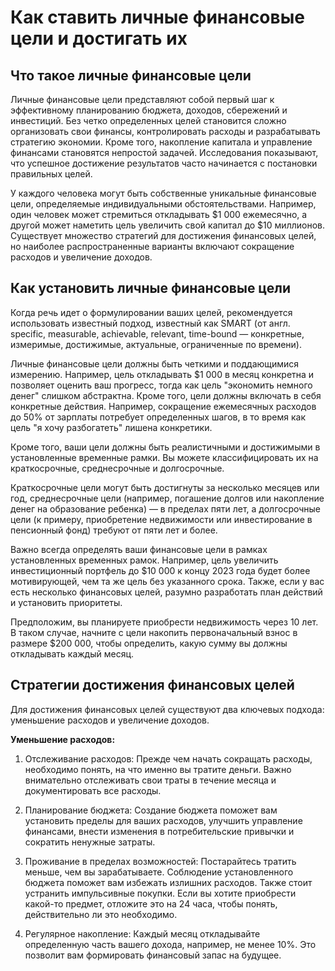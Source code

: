 # Как ставить личные финансовые цели и достигать их

## Что такое личные финансовые цели
Личные финансовые цели представляют собой первый шаг к эффективному планированию бюджета, доходов, сбережений и инвестиций. Без четко определенных целей становится сложно организовать свои финансы, контролировать расходы и разрабатывать стратегию экономии. Кроме того, накопление капитала и управление финансами становятся непростой задачей. Исследования показывают, что успешное достижение результатов часто начинается с постановки правильных целей.

У каждого человека могут быть собственные уникальные финансовые цели, определяемые индивидуальными обстоятельствами. Например, один человек может стремиться откладывать $1 000 ежемесячно, а другой может наметить цель увеличить свой капитал до $10 миллионов. Существует множество стратегий для достижения финансовых целей, но наиболее распространенные варианты включают сокращение расходов и увеличение доходов.

## Как установить личные финансовые цели
Когда речь идет о формулировании ваших целей, рекомендуется использовать известный подход, известный как SMART (от англ. specific, measurable, achievable, relevant, time-bound — конкретные, измеримые, достижимые, актуальные, ограниченные по времени).

Личные финансовые цели должны быть четкими и поддающимися измерению. Например, цель откладывать $1 000 в месяц конкретна и позволяет оценить ваш прогресс, тогда как цель "экономить немного денег" слишком абстрактна. Кроме того, цели должны включать в себя конкретные действия. Например, сокращение ежемесячных расходов до 50% от зарплаты потребует определенных шагов, в то время как цель "я хочу разбогатеть" лишена конкретики.

Кроме того, ваши цели должны быть реалистичными и достижимыми в установленные временные рамки. Вы можете классифицировать их на краткосрочные, среднесрочные и долгосрочные.

Краткосрочные цели могут быть достигнуты за несколько месяцев или год, среднесрочные цели (например, погашение долгов или накопление денег на образование ребенка) — в пределах пяти лет, а долгосрочные цели (к примеру, приобретение недвижимости или инвестирование в пенсионный фонд) требуют от пяти лет и более.

Важно всегда определять ваши финансовые цели в рамках установленных временных рамок. Например, цель увеличить инвестиционный портфель до $10 000 к концу 2023 года будет более мотивирующей, чем та же цель без указанного срока. Также, если у вас есть несколько финансовых целей, разумно разработать план действий и установить приоритеты.

Предположим, вы планируете приобрести недвижимость через 10 лет. В таком случае, начните с цели накопить первоначальный взнос в размере $200 000, чтобы определить, какую сумму вы должны откладывать каждый месяц.

## Стратегии достижения финансовых целей
Для достижения финансовых целей существуют два ключевых подхода: уменьшение расходов и увеличение доходов.

**Уменьшение расходов:**

1.  Отслеживание расходов: Прежде чем начать сокращать расходы, необходимо понять, на что именно вы тратите деньги. Важно внимательно отслеживать свои траты в течение месяца и документировать все расходы.
    
2.  Планирование бюджета: Создание бюджета поможет вам установить пределы для ваших расходов, улучшить управление финансами, внести изменения в потребительские привычки и сократить ненужные затраты.
    
3.  Проживание в пределах возможностей: Постарайтесь тратить меньше, чем вы зарабатываете. Соблюдение установленного бюджета поможет вам избежать излишних расходов. Также стоит устранить импульсивные покупки. Если вы хотите приобрести какой-то предмет, отложите это на 24 часа, чтобы понять, действительно ли это необходимо.
    
4.  Регулярное накопление: Каждый месяц откладывайте определенную часть вашего дохода, например, не менее 10%. Это позволит вам формировать финансовый запас на будущее.
<!--stackedit_data:
eyJoaXN0b3J5IjpbMTQ5MDAxNjAzN119
-->